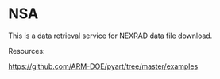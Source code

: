 # NSA

This is a data retrieval service for NEXRAD data file download.

Resources:

https://github.com/ARM-DOE/pyart/tree/master/examples
